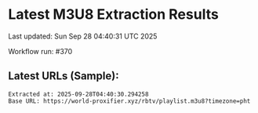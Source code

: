 # Latest M3U8 Extraction Results

Last updated: Sun Sep 28 04:40:31 UTC 2025

Workflow run: #370

## Latest URLs (Sample):
```
Extracted at: 2025-09-28T04:40:30.294258
Base URL: https://world-proxifier.xyz/rbtv/playlist.m3u8?timezone=pht

```

